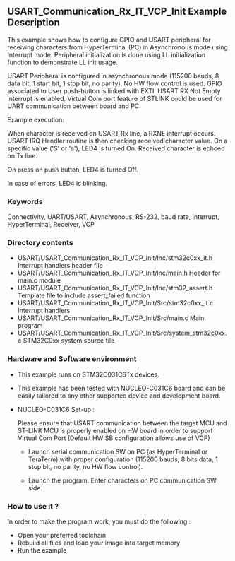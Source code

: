 ## <b>USART_Communication_Rx_IT_VCP_Init Example Description</b>

This example shows how to configure GPIO and USART peripheral for receiving characters
from HyperTerminal (PC) in Asynchronous mode using Interrupt mode. Peripheral initialization is done
using LL initialization function to demonstrate LL init usage.

USART Peripheral is configured in asynchronous mode (115200 bauds, 8 data bit, 1 start bit, 1 stop bit, no parity).
No HW flow control is used.
GPIO associated to User push-button is linked with EXTI.
USART RX Not Empty interrupt is enabled.
Virtual Com port feature of STLINK could be used for UART communication between board and PC.

Example execution:

When character is received on USART Rx line, a RXNE interrupt occurs.
USART IRQ Handler routine is then checking received character value.
On a specific value ('S' or 's'), LED4 is turned On.
Received character is echoed on Tx line.

On press on push button, LED4 is turned Off.

In case of errors, LED4 is blinking.

### <b>Keywords</b>

Connectivity, UART/USART, Asynchronous, RS-232, baud rate, Interrupt, HyperTerminal, Receiver, VCP

### <b>Directory contents</b>

  - USART/USART_Communication_Rx_IT_VCP_Init/Inc/stm32c0xx_it.h          Interrupt handlers header file
  - USART/USART_Communication_Rx_IT_VCP_Init/Inc/main.h                  Header for main.c module
  - USART/USART_Communication_Rx_IT_VCP_Init/Inc/stm32_assert.h          Template file to include assert_failed function
  - USART/USART_Communication_Rx_IT_VCP_Init/Src/stm32c0xx_it.c          Interrupt handlers
  - USART/USART_Communication_Rx_IT_VCP_Init/Src/main.c                  Main program
  - USART/USART_Communication_Rx_IT_VCP_Init/Src/system_stm32c0xx.c      STM32C0xx system source file


### <b>Hardware and Software environment</b>

  - This example runs on STM32C031C6Tx devices.

  - This example has been tested with NUCLEO-C031C6 board and can be
    easily tailored to any other supported device and development board.

  - NUCLEO-C031C6 Set-up :

    Please ensure that USART communication between the target MCU and ST-LINK MCU is properly enabled
    on HW board in order to support Virtual Com Port (Default HW SB configuration allows use of VCP)

    - Launch serial communication SW on PC (as HyperTerminal or TeraTerm) with proper configuration
      (115200 bauds, 8 bits data, 1 stop bit, no parity, no HW flow control).

    - Launch the program. Enter characters on PC communication SW side.

### <b>How to use it ?</b>

In order to make the program work, you must do the following :

 - Open your preferred toolchain
 - Rebuild all files and load your image into target memory
 - Run the example
